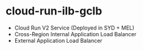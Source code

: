 # cloud-run-ilb-gclb

- Cloud Run V2 Service (Deployed in SYD + MEL)
- Cross-Region Internal Application Load Balancer 
- External Application Load Balancer